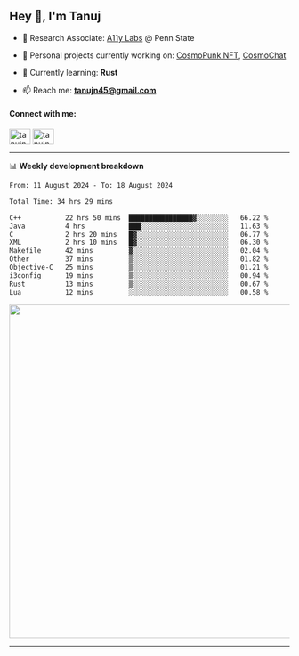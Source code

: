 <h2>Hey 👋, I'm Tanuj</h2>

- 🔬 Research Associate: [A11y Labs](https://a11y.ist.psu.edu/) @ Penn State 

- 🔭 Personal projects currently working on: [CosmoPunk NFT](https://github.com/tanujn45/CosmoNFT), [CosmoChat](https://github.com/tanujn45/CosmoChat)

- 🌱 Currently learning: **Rust**

- 📫 Reach me: **tanujn45@gmail.com**

<h4 align="left">Connect with me:</h4>
<p align="left">
<a href="https://twitter.com/tanujn45" target="blank"><img align="center" src="https://raw.githubusercontent.com/rahuldkjain/github-profile-readme-generator/master/src/images/icons/Social/twitter.svg" alt="tanujn45" height="28" width="38" /></a>
<a href="https://linkedin.com/in/tanujn45" target="blank"><img align="center" src="https://raw.githubusercontent.com/rahuldkjain/github-profile-readme-generator/master/src/images/icons/Social/linked-in-alt.svg" alt="tanujn45" height="28" width="38" /></a>
</p>

-------

📊 **Weekly development breakdown**
<!--START_SECTION:waka-->

```txt
From: 11 August 2024 - To: 18 August 2024

Total Time: 34 hrs 29 mins

C++           22 hrs 50 mins  ████████████████▓░░░░░░░░   66.22 %
Java          4 hrs           ███░░░░░░░░░░░░░░░░░░░░░░   11.63 %
C             2 hrs 20 mins   █▓░░░░░░░░░░░░░░░░░░░░░░░   06.77 %
XML           2 hrs 10 mins   █▓░░░░░░░░░░░░░░░░░░░░░░░   06.30 %
Makefile      42 mins         ▓░░░░░░░░░░░░░░░░░░░░░░░░   02.04 %
Other         37 mins         ▒░░░░░░░░░░░░░░░░░░░░░░░░   01.82 %
Objective-C   25 mins         ▒░░░░░░░░░░░░░░░░░░░░░░░░   01.21 %
i3config      19 mins         ▒░░░░░░░░░░░░░░░░░░░░░░░░   00.94 %
Rust          13 mins         ▒░░░░░░░░░░░░░░░░░░░░░░░░   00.67 %
Lua           12 mins         ░░░░░░░░░░░░░░░░░░░░░░░░░   00.58 %
```

<!--END_SECTION:waka-->

<img src="https://wakatime.com/share/@018e9abd-1aa4-4aa6-9db7-5ca3b999e810/4650b67a-98aa-46b4-b598-3d8a2451f0df.svg" width="600"/>

-------
